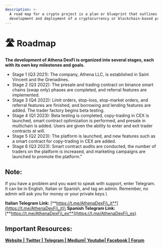```yaml
---
description: >-
  A road map for a crypto project is a plan or blueprint that outlines the
  development and deployment of a cryptocurrency or blockchain-based project.
---
```


# 🛣️ Roadmap

**The development of Athena DexFi is organized into several stages, each with its own key milestones and goals.**

* Stage 1 (Q3 2021): The company, Athena LLC, is established in Saint Vincent and the Grenadines.
* Stage 2 (Q3 2022): The presale and trading contract on binance smart chains (swap only) phases are completed, and referral features are implemented.
* Stage 3 (Q4 2022): Limit orders, stop-loss, stop-market orders, and referral features are finished, and borrowing and lending features are added. The trader factory begins beta testing.
* Stage 4 (Q1 2023): Beta testing is completed, copy-trading in CEX is launched, smart contract optimization is performed, and presale in multichain is added. Users are given the ability to enter and exit trader contracts at will.
* Stage 5 (Q2 2023): The platform is launched, and new features such as a smart contract for copy-trading in CEX are added.
* Stage 6 (Q3 2023): Smart contract audits are conducted, the number of traders on the platform is increased, and marketing campaigns are launched to promote the platform."

## Note:

If you have a problem and you want to speak with support, enter Telegram. It can be in English, Italian or Spanish, and tag an admin. Remember, no admin will ask you for money or your private keys.\


**Italian Telegram Link:** [**https://t.me/AthenaDexFi\_it**](https://t.me/AthenaDexFi\_it)\
**Spanish Telegram Link:** [**https://t.me/AthenaDexFi\_es**](https://t.me/AthenaDexFi\_es)

## Important Resources:

[**Website |** ](https://athenadexfi.io/)[**Twitter |** ](https://twitter.com/AthenaDexFi)[**Telegram |** ](https://t.me/AthenaDexFi\_Main)[**Medium|** ](https://medium.com/@AthenaDexFi)[**Youtube|** ](https://www.youtube.com/@AthenaDexFi)[**Facebook |** ](https://www.facebook.com/AthenaDexFi)[**Forum**](https://forum.athenadexfi.io/)
